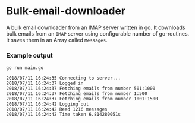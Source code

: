 # Bulk-email-downloader
A bulk email downloader from an IMAP server written in go. It downloads bulk emails from an `IMAP` server using configurable number of go-routines. It saves them in an Array called `Messages`. 

### Example output

```
go run main.go

2018/07/11 16:24:35 Connecting to server...
2018/07/11 16:24:37 Logged in
2018/07/11 16:24:37 Fetching emails from number 501:1000
2018/07/11 16:24:37 Fetching emails from number 1:500
2018/07/11 16:24:37 Fetching emails from number 1001:1500
2018/07/11 16:24:42 Logging out
2018/07/11 16:24:42 Read 1216 messages
2018/07/11 16:24:42 Time taken 6.814280051s
```
